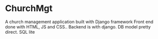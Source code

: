 # ChurchMgt
A church management application built with Django framework
Front end done with HTML, JS and CSS..
Backend is with django.
DB model pretty direct. 
SQL lite
